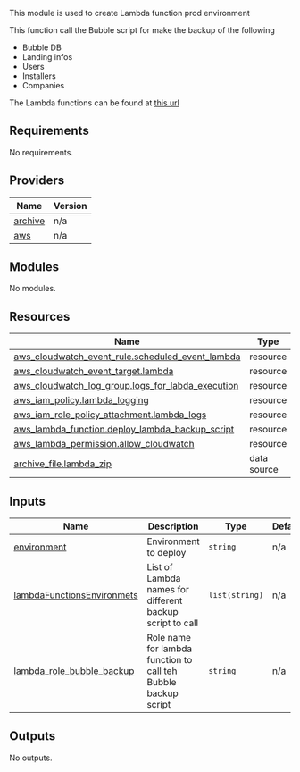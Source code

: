 <!-- BEGIN_TF_DOCS -->
This module is used to create Lambda function prod environment

This function call the Bubble script for make the backup of the following

- Bubble DB
- Landing infos
- Users
- Installers
- Companies  

The Lambda functions can be found at [this url](https://eu-west-1.console.aws.amazon.com/lambda/home?region=eu-west-1#/functions)

## Requirements

No requirements.

## Providers

| Name | Version |
|------|---------|
| <a name="provider_archive"></a> [archive](#provider\_archive) | n/a |
| <a name="provider_aws"></a> [aws](#provider\_aws) | n/a |

## Modules

No modules.

## Resources

| Name | Type |
|------|------|
| [aws_cloudwatch_event_rule.scheduled_event_lambda](https://registry.terraform.io/providers/hashicorp/aws/latest/docs/resources/cloudwatch_event_rule) | resource |
| [aws_cloudwatch_event_target.lambda](https://registry.terraform.io/providers/hashicorp/aws/latest/docs/resources/cloudwatch_event_target) | resource |
| [aws_cloudwatch_log_group.logs_for_labda_execution](https://registry.terraform.io/providers/hashicorp/aws/latest/docs/resources/cloudwatch_log_group) | resource |
| [aws_iam_policy.lambda_logging](https://registry.terraform.io/providers/hashicorp/aws/latest/docs/resources/iam_policy) | resource |
| [aws_iam_role_policy_attachment.lambda_logs](https://registry.terraform.io/providers/hashicorp/aws/latest/docs/resources/iam_role_policy_attachment) | resource |
| [aws_lambda_function.deploy_lambda_backup_script](https://registry.terraform.io/providers/hashicorp/aws/latest/docs/resources/lambda_function) | resource |
| [aws_lambda_permission.allow_cloudwatch](https://registry.terraform.io/providers/hashicorp/aws/latest/docs/resources/lambda_permission) | resource |
| [archive_file.lambda_zip](https://registry.terraform.io/providers/hashicorp/archive/latest/docs/data-sources/file) | data source |

## Inputs

| Name | Description | Type | Default | Required |
|------|-------------|------|---------|:--------:|
| <a name="input_environment"></a> [environment](#input\_environment) | Environment to deploy | `string` | n/a | yes |
| <a name="input_lambdaFunctionsEnvironmets"></a> [lambdaFunctionsEnvironmets](#input\_lambdaFunctionsEnvironmets) | List of Lambda names for different backup script to call | `list(string)` | n/a | yes |
| <a name="input_lambda_role_bubble_backup"></a> [lambda\_role\_bubble\_backup](#input\_lambda\_role\_bubble\_backup) | Role name for lambda function to call teh Bubble backup script | `string` | n/a | yes |

## Outputs

No outputs.
<!-- END_TF_DOCS -->